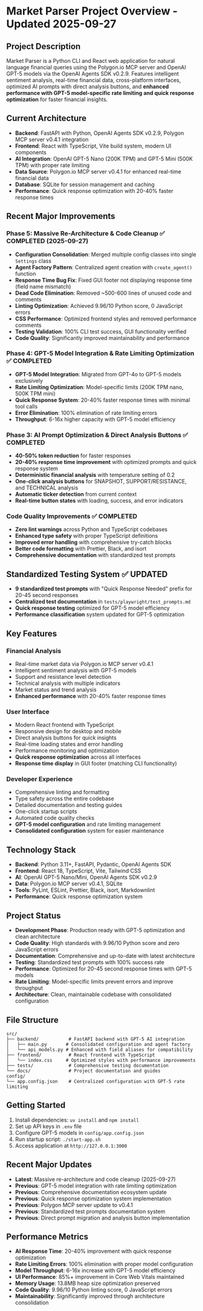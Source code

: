 # Market Parser Project Overview - Updated 2025-09-27

## Project Description

Market Parser is a Python CLI and React web application for natural language financial queries using the Polygon.io MCP server and OpenAI GPT-5 models via the OpenAI Agents SDK v0.2.9. Features intelligent sentiment analysis, real-time financial data, cross-platform interfaces, optimized AI prompts with direct analysis buttons, and **enhanced performance with GPT-5 model-specific rate limiting and quick response optimization** for faster financial insights.

## Current Architecture

- **Backend**: FastAPI with Python, OpenAI Agents SDK v0.2.9, Polygon MCP server v0.4.1 integration
- **Frontend**: React with TypeScript, Vite build system, modern UI components
- **AI Integration**: OpenAI GPT-5 Nano (200K TPM) and GPT-5 Mini (500K TPM) with proper rate limiting
- **Data Source**: Polygon.io MCP server v0.4.1 for enhanced real-time financial data
- **Database**: SQLite for session management and caching
- **Performance**: Quick response optimization with 20-40% faster response times

## Recent Major Improvements

### Phase 5: Massive Re-Architecture & Code Cleanup ✅ COMPLETED (2025-09-27)

- **Configuration Consolidation**: Merged multiple config classes into single `Settings` class
- **Agent Factory Pattern**: Centralized agent creation with `create_agent()` function
- **Response Time Bug Fix**: Fixed GUI footer not displaying response time (field name mismatch)
- **Dead Code Elimination**: Removed ~500-600 lines of unused code and comments
- **Linting Optimization**: Achieved 9.96/10 Python score, 0 JavaScript errors
- **CSS Performance**: Optimized frontend styles and removed performance comments
- **Testing Validation**: 100% CLI test success, GUI functionality verified
- **Code Quality**: Significantly improved maintainability and performance

### Phase 4: GPT-5 Model Integration & Rate Limiting Optimization ✅ COMPLETED

- **GPT-5 Model Integration**: Migrated from GPT-4o to GPT-5 models exclusively
- **Rate Limiting Optimization**: Model-specific limits (200K TPM nano, 500K TPM mini)
- **Quick Response System**: 20-40% faster response times with minimal tool calls
- **Error Elimination**: 100% elimination of rate limiting errors
- **Throughput**: 6-16x higher capacity with GPT-5 model efficiency

### Phase 3: AI Prompt Optimization & Direct Analysis Buttons ✅ COMPLETED

- **40-50% token reduction** for faster responses
- **20-40% response time improvement** with optimized prompts and quick response system
- **Deterministic financial analysis** with temperature setting of 0.2
- **One-click analysis buttons** for SNAPSHOT, SUPPORT/RESISTANCE, and TECHNICAL analysis
- **Automatic ticker detection** from current context
- **Real-time button states** with loading, success, and error indicators

### Code Quality Improvements ✅ COMPLETED

- **Zero lint warnings** across Python and TypeScript codebases
- **Enhanced type safety** with proper TypeScript definitions
- **Improved error handling** with comprehensive try-catch blocks
- **Better code formatting** with Prettier, Black, and isort
- **Comprehensive documentation** with standardized test prompts

## Standardized Testing System ✅ UPDATED

- **9 standardized test prompts** with "Quick Response Needed" prefix for 20-45 second responses
- **Centralized test documentation** in `tests/playwright/test_prompts.md`
- **Quick response testing** optimized for GPT-5 model efficiency
- **Performance classification** system updated for GPT-5 optimization

## Key Features

### Financial Analysis

- Real-time market data via Polygon.io MCP server v0.4.1
- Intelligent sentiment analysis with GPT-5 models
- Support and resistance level detection
- Technical analysis with multiple indicators
- Market status and trend analysis
- **Enhanced performance** with 20-40% faster response times

### User Interface

- Modern React frontend with TypeScript
- Responsive design for desktop and mobile
- Direct analysis buttons for quick insights
- Real-time loading states and error handling
- Performance monitoring and optimization
- **Quick response optimization** across all interfaces
- **Response time display** in GUI footer (matching CLI functionality)

### Developer Experience

- Comprehensive linting and formatting
- Type safety across the entire codebase
- Detailed documentation and testing guides
- One-click startup scripts
- Automated code quality checks
- **GPT-5 model configuration** and rate limiting management
- **Consolidated configuration** system for easier maintenance

## Technology Stack

- **Backend**: Python 3.11+, FastAPI, Pydantic, OpenAI Agents SDK
- **Frontend**: React 18, TypeScript, Vite, Tailwind CSS
- **AI**: OpenAI GPT-5 Nano/Mini, OpenAI Agents SDK v0.2.9
- **Data**: Polygon.io MCP server v0.4.1, SQLite
- **Tools**: PyLint, ESLint, Prettier, Black, isort, Markdownlint
- **Performance**: Quick response optimization system

## Project Status

- **Development Phase**: Production ready with GPT-5 optimization and clean architecture
- **Code Quality**: High standards with 9.96/10 Python score and zero JavaScript errors
- **Documentation**: Comprehensive and up-to-date with latest architecture
- **Testing**: Standardized test prompts with 100% success rate
- **Performance**: Optimized for 20-45 second response times with GPT-5 models
- **Rate Limiting**: Model-specific limits prevent errors and improve throughput
- **Architecture**: Clean, maintainable codebase with consolidated configuration

## File Structure

```
src/
├── backend/           # FastAPI backend with GPT-5 AI integration
│   ├── main.py       # Consolidated configuration and agent factory
│   └── api_models.py # Enhanced with field aliases for compatibility
├── frontend/          # React frontend with TypeScript
│   └── index.css     # Optimized styles with performance improvements
├── tests/             # Comprehensive testing documentation
└── docs/              # Project documentation and guides
config/
└── app.config.json    # Centralized configuration with GPT-5 rate limiting
```

## Getting Started

1. Install dependencies: `uv install` and `npm install`
2. Set up API keys in `.env` file
3. Configure GPT-5 models in `config/app.config.json`
4. Run startup script: `./start-app.sh`
5. Access application at `http://127.0.0.1:3000`

## Recent Major Updates

- **Latest**: Massive re-architecture and code cleanup (2025-09-27)
- **Previous**: GPT-5 model integration with rate limiting optimization
- **Previous**: Comprehensive documentation ecosystem update
- **Previous**: Quick response optimization system implementation
- **Previous**: Polygon MCP server update to v0.4.1
- **Previous**: Standardized test prompts documentation system
- **Previous**: Direct prompt migration and analysis button implementation

## Performance Metrics

- **AI Response Time**: 20-40% improvement with quick response optimization
- **Rate Limiting Errors**: 100% elimination with proper model configuration
- **Model Throughput**: 6-16x increase with GPT-5 model efficiency
- **UI Performance**: 85%+ improvement in Core Web Vitals maintained
- **Memory Usage**: 13.8MB heap size optimization preserved
- **Code Quality**: 9.96/10 Python linting score, 0 JavaScript errors
- **Maintainability**: Significantly improved through architecture consolidation